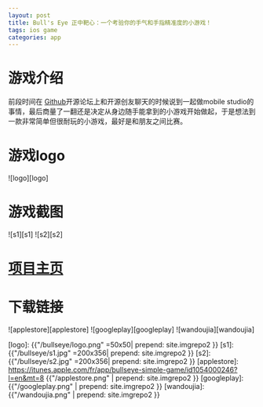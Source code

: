 ```yaml
---
layout: post
title: Bull's Eye 正中靶心：一个考验你的手气和手指精准度的小游戏！   
tags: ios game
categories: app
---
```

# 游戏介绍

前段时间在 [Github][Github]开源论坛上和开源创友聊天的时候说到一起做mobile studio的事情，最后商量了一翻还是决定从身边随手能拿到的小游戏开始做起，于是想法到一款非常简单但很耐玩的小游戏，最好是和朋友之间比赛。

# 游戏logo

![logo][logo]

# 游戏截图

![s1][s1]  ![s2][s2]

# [项目主页][项目主页] 

# 下载链接

![applestore][applestore] ![googleplay][googleplay] ![wandoujia][wandoujia]

[Github]:http://baike.baidu.com/item/github
[项目主页]:http://wuchat.github.io/BullsEye/

[logo]: {{"/bullseye/logo.png" =50x50| prepend: site.imgrepo2 }}
[s1]: {{"/bullseye/s1.jpg" =200x356| prepend: site.imgrepo2 }}
[s2]: {{"/bullseye/s2.jpg" =200x356| prepend: site.imgrepo2 }}
[applestore]: https://itunes.apple.com/fr/app/bullseye-simple-game/id1054000246?l=en&mt=8 {{"/applestore.png" | prepend: site.imgrepo2 }}
[googleplay]: {{"/googleplay.png" | prepend: site.imgrepo2 }}
[wandoujia]: {{"/wandoujia.png" | prepend: site.imgrepo2 }}